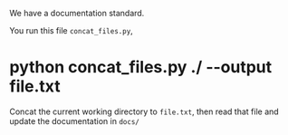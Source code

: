 We have a documentation standard. 

You run this file `concat_files.py`, 

# python concat_files.py ./ --output file.txt

Concat the current working directory to `file.txt`, then read that file and update the documentation in `docs/`
